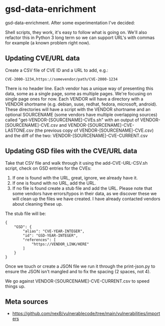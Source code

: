 # gsd-data-enrichment

gsd-data-enrichment. After some experimentation I've decided:

Shell scripts, they work, it's easy to follow what is going on. We'll also refactor this in Python 3 long term so we can support URL's with commas for example (a known problem right now).

## Updating CVE/URL data

Create a CSV file of CVE ID and a URL to add, e.g.:

```
CVE-2000-1234,https://somevendor/path/CVE-2000-1234
```

There is no header line. Each vendor has a unique way of presenting this data, some as a single page, some as multiple pages. We're focusing on single page ones for now. Each VENDOR will have a directory with a VENDOR shortname (e.g. debian, suse, redhat, fedora, microsoft, android). These directories will have a script with the VENDOR shortname and an optional SOURCENAME (some vendors have multiple overlapping sources) called "get-VENDOR-[SOURCENAME]-CVEs.sh" with an output of VENDOR-[SOURCENAME]-CVE.csv and VENDOR-[SOURCENAME]-CVE-LASTONE.csv (the previous copy of VENDOR-[SOURCENAME]-CVE.csv) and the diff of the two: VENDOR-[SOURCENAME]-CVE-CURRENT.csv

## Updating GSD files with the CVE/URL data

Take that CSV file and walk through it using the add-CVE-URL-CSV.sh script, check on GSD entries for the CVEs:

1. If one is found with the URL, great, ignore, we already have it.
2. If one is found with no URL, add the URL.
3. If no file is found create a stub file and add the URL. Please note that some vendors have errors/typos in their data, as we discover these we will clean up the files we have created. I have already contacted vendors about cleaning these up.

The stub file will be:

```
{
    "GSD": {
        "alias": "CVE-YEAR-INTEGER",
        "id": "GSD-YEAR-INTEGER",
        "references": [
            "https://VENDOR_LINK/HERE"
        ]
    }
}
```

Once we touch or create a JSON file we run it through the print-json.py to ensure the JSON isn't mangled and to fix the spacing (2 spaces, not 4).

We go against VENDOR-[SOURCENAME]-CVE-CURRENT.csv to speed things up.

## Meta sources

* https://github.com/nexB/vulnerablecode/tree/main/vulnerabilities/importers
